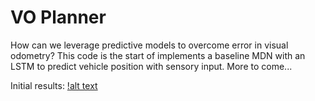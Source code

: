 # VO Planner 

How can we leverage predictive models to overcome error in visual odometry? This code is the start of implements a baseline MDN with an LSTM to predict vehicle position with sensory input. More to come...

Initial results: 
[!alt text](https://github.com/johannah/planning_vo/blob/master/sim_car_pred.png)

